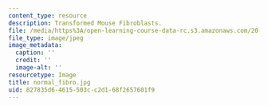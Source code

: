 ```yaml
---
content_type: resource
description: Transformed Mouse Fibroblasts.
file: /media/https%3A/open-learning-course-data-rc.s3.amazonaws.com/20-109-laboratory-fundamentals-in-biological-engineering-fall-2007/827835d64615503cc2d168f2657601f9_normal_fibro.jpg
file_type: image/jpeg
image_metadata:
  caption: ''
  credit: ''
  image-alt: ''
resourcetype: Image
title: normal_fibro.jpg
uid: 827835d6-4615-503c-c2d1-68f2657601f9
---
```

